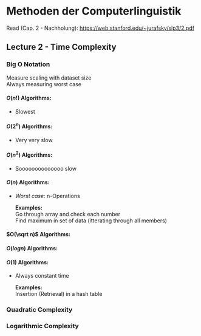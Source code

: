 # Methoden der Computerlinguistik 
Read (Cap. 2 - Nachholung): https://web.stanford.edu/~jurafsky/slp3/2.pdf


## Lecture 2 - Time Complexity
### Big O Notation
Measure scaling with dataset size\
Always measuring worst case
#### $O(n!)$ Algorithms:
* Slowest

#### $O(2^n)$ Algorithms:
* Very very slow

#### $O(n^2)$ Algorithms:
* Soooooooooooooo slow

#### $O(n)$ Algorithms:
* *Worst case*: n-Operations

    **Examples:**  
    Go through array and check each number\
    Find maximum in set of data (itterating through all members)

#### $O(\sqrt n)$ Algorithms:

#### $O(log n)$ Algorithms:

#### $O(1)$ Algorithms:
* Always constant time

    **Examples:**  
    Insertion (Retrieval) in a hash table
### Quadratic Complexity
### Logarithmic Complexity

